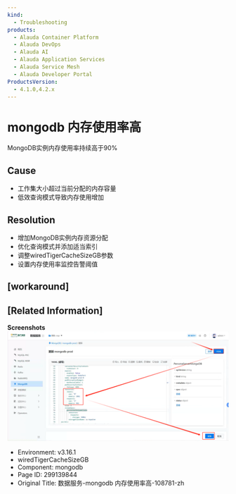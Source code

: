 ```yaml
---
kind:
  - Troubleshooting
products:
  - Alauda Container Platform
  - Alauda DevOps
  - Alauda AI
  - Alauda Application Services
  - Alauda Service Mesh
  - Alauda Developer Portal
ProductsVersion:
  - 4.1.0,4.2.x
---
```

<!-- A type of document that involves encountering a fault, diagnosing it, performing root cause analysis, and providing solutions. -->

# mongodb 内存使用率高

MongoDB实例内存使用率持续高于90%

## Cause
- 工作集大小超过当前分配的内存容量
- 低效查询模式导致内存使用增加

## Resolution
- 增加MongoDB实例内存资源分配
- 优化查询模式并添加适当索引
- 调整wiredTigerCacheSizeGB参数
- 设置内存使用率监控告警阈值

## [workaround]

## [Related Information]
**Screenshots**
![](assets/shu-ju-fu-wu-mongodb-nei-cun-shi-yong-lu-gao-108781-zh/mceclip3_1747908778776_579ok.png)
- Environment: v3.16.1
- wiredTigerCacheSizeGB
- Component: mongodb
- Page ID: 299139844
- Original Title: 数据服务-mongodb 内存使用率高-108781-zh
